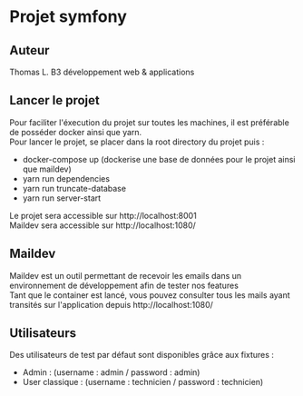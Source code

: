 # Projet symfony

## Auteur
Thomas L.
B3 développement web & applications

## Lancer le projet
Pour faciliter l'éxecution du projet sur toutes les machines, il est préférable de posséder docker ainsi que yarn.  
Pour lancer le projet, se placer dans la root directory du projet puis :
- docker-compose up (dockerise une base de données pour le projet ainsi que maildev)
- yarn run dependencies
- yarn run truncate-database
- yarn run server-start  

Le projet sera accessible sur http://localhost:8001  
Maildev sera accessible sur http://localhost:1080/

## Maildev
Maildev est un outil permettant de recevoir les emails dans un environnement de développement afin de tester nos features  
Tant que le container est lancé, vous pouvez consulter tous les mails ayant transités sur l'application depuis http://localhost:1080/

## Utilisateurs
Des utilisateurs de test par défaut sont disponibles grâce aux fixtures : 
- Admin : (username : admin / password : admin)
- User classique : (username : technicien / password : technicien)
